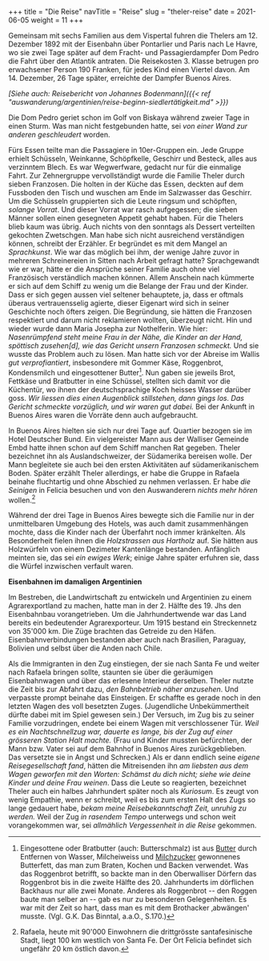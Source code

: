 +++
title = "Die Reise"
navTitle = "Reise"
slug = "theler-reise"
date = 2021-06-05
weight = 11
+++

Gemeinsam mit sechs Familien aus dem Vispertal fuhren die Thelers am 12. Dezember 1892 mit der Eisenbahn über Pontarlier und Paris nach Le Havre, wo sie zwei Tage später auf dem Fracht- und Passagierdampfer Dom Pedro die Fahrt über den Atlantik antraten. Die Reisekosten 3. Klasse betrugen pro erwachsener Person 190 Franken, für jedes Kind einen Viertel davon. Am 14. Dezember, 26 Tage später, erreichte der Dampfer Buenos Aires.

*[Siehe auch: Reisebericht von Johannes Bodenmann]({{< ref "auswanderung/argentinien/reise-beginn-siedlertätigkeit.md" >}})*

Die Dom Pedro geriet schon im Golf von Biskaya während zweier Tage in einen Sturm. Was man nicht festgebunden hatte, sei *von einer Wand zur anderen geschleudert* worden.

Fürs Essen teilte man die Passagiere in 10er-Gruppen ein. Jede Gruppe erhielt Schüsseln, Weinkanne, Schöpfkelle, Geschirr und Besteck, alles aus verzinntem Blech. Es war Wegwerfware, gedacht nur für die einmalige Fahrt. Zur Zehnergruppe vervollständigt wurde die Familie Theler durch sieben Franzosen. Die holten in der Küche das Essen, deckten auf dem Fussboden den Tisch und wuschen am Ende im Salzwasser das Geschirr. Um die Schüsseln gruppierten sich die Leute ringsum und schöpften, *solange Vorrat*. Und dieser Vorrat war rasch aufgegessen; die sieben Männer sollen einen gesegneten Appetit gehabt haben. Für die Thelers blieb kaum was übrig. Auch nichts von den sonntags als Dessert verteilten gekochten Zwetschgen. Man habe sich nicht ausreichend verständigen können, schreibt der Erzähler. Er begründet es mit dem Mangel an *Sprachkunst*. Wie war das möglich bei ihm, der wenige Jahre zuvor in mehreren Schreinereien in Sitten nach Arbeit gefragt hatte? Sprachgewandt wie er war, hätte er die Ansprüche seiner Familie auch ohne viel Französisch verständlich machen können. Allem Anschein nach kümmerte er sich auf dem Schiff zu wenig um die Belange der Frau und der Kinder. Dass er sich gegen aussen viel seltener behauptete, ja, dass er oftmals überaus vertrauensselig agierte, dieser Eigenart wird sich in seiner Geschichte noch öfters zeigen. Die Begründung, sie hätten die Franzosen respektiert und darum nicht reklamieren wollten, überzeugt nicht. Hin und wieder wurde dann Maria Josepha zur Nothelferin. Wie hier: *Nasenrümpfend steht meine Frau in der Nähe, die Kinder an der Hand, spöttisch zusehen\[d\], wie das Gericht unsern Franzosen schmeckt.* Und sie wusste das Problem auch zu lösen. Man hatte sich vor der Abreise im Wallis *gut verprofiantiert*, insbesondere mit Gommer Käse, Roggenbrot, Kondensmilch und eingesottener Butter[^1]. Nun gaben sie jeweils Brot, Fettkäse und Bratbutter in eine Schüssel, stellten sich damit vor die Küchentür, wo ihnen der deutschsprachige Koch heisses Wasser darüber goss. *Wir liessen dies einen Augenblick stillstehen, dann gings los. Das Gericht schmeckte vorzüglich, und wir waren gut dabei.* Bei der Ankunft in Buenos Aires waren die Vorräte denn auch aufgebraucht.

In Buenos Aires hielten sie sich nur drei Tage auf. Quartier bezogen sie im Hotel Deutscher Bund. Ein vielgereister Mann aus der Walliser Gemeinde Embd hatte ihnen schon auf dem Schiff manchen Rat gegeben. Theler bezeichnet ihn als Auslandschweizer, der Südamerika bereisen wolle. Der Mann begleitete sie auch bei den ersten Aktivitäten auf südamerikanischem Boden. Später erzählt Theler allerdings, er habe die Gruppe in Rafaela beinahe fluchtartig und ohne Abschied zu nehmen verlassen. Er habe *die Seinigen* in Felicia besuchen und von den Auswanderern *nichts mehr hören* wollen.[^2]

Während der drei Tage in Buenos Aires bewegte sich die Familie nur in der unmittelbaren Umgebung des Hotels, was auch damit zusammenhängen mochte, dass die Kinder nach der Überfahrt noch immer kränkelten. Als Besonderheit fielen ihnen die *Holzstrassen aus Hartholz* auf. Sie hätten aus Holzwürfeln von einem Dezimeter Kantenlänge bestanden. Anfänglich meinten sie, das sei *ein ewiges Werk*; einige Jahre später erfuhren sie, dass die Würfel inzwischen verfault waren.

**Eisenbahnen im damaligen Argentinien**

Im Bestreben, die Landwirtschaft zu entwickeln und Argentinien zu einem Agrarexportland zu machen, hatte man in der 2. Hälfte des 19. Jhs den Eisenbahnbau vorangetrieben. Um die Jahrhundertwende war das Land bereits ein bedeutender Agrarexporteur. Um 1915 bestand ein Streckennetz von 35\'000 km. Die Züge brachten das Getreide zu den Häfen. Eisenbahnverbindungen bestanden aber auch nach Brasilien, Paraguay, Bolivien und selbst über die Anden nach Chile.

Als die Immigranten in den Zug einstiegen, der sie nach Santa Fe und weiter nach Rafaela bringen sollte, staunten sie über die geräumigen Eisenbahnwagen und über das erlesene Interieur derselben. Theler nutzte die Zeit bis zur Abfahrt dazu, *den Bahnbetrieb näher anzusehen*. Und verpasste prompt beinahe das Einsteigen. Er schaffte es gerade noch in den letzten Wagen des voll besetzten Zuges. (Jugendliche Unbekümmertheit dürfte dabei mit im Spiel gewesen sein.) Der Versuch, im Zug bis zu seiner Familie vorzudringen, endete bei einem Wagen mit verschlossener Tür. *Weil es ein Nachtschnellzug war, dauerte es lange, bis der Zug auf einer grösseren Station Halt machte.* (Frau und Kinder mussten befürchten, der Mann bzw. Vater sei auf dem Bahnhof in Buenos Aires zurückgeblieben. Das versetzte sie in Angst und Schrecken.) Als er dann endlich seine *eigene Reisegesellschaft fand*, hätten die Mitreisenden ihn *am liebsten aus dem Wagen geworfen mit den Worten: Schämst du dich nicht; siehe wie deine Kinder und deine Frau weinen*. Dass die Leute so reagierten, bezeichnet Theler auch ein halbes Jahrhundert später noch als *Kuriosum*. Es zeugt von wenig Empathie, wenn er schreibt, weil es bis zum ersten Halt des Zugs so lange gedauert habe, *bekam meine Reisebekanntschaft Zeit, unruhig zu werden.* Weil der Zug *in rasendem Tempo* unterwegs und schon weit vorangekommen war, sei *allmählich Vergessenheit in die Reise* gekommen.

[^1]: Eingesottene oder Bratbutter (auch: Butterschmalz) ist aus [Butter](https://de.wikipedia.org/wiki/Butter) durch Entfernen von Wasser, Milcheiweiss und [Milchzucker](https://de.wikipedia.org/wiki/Milchzucker) gewonnenes Butterfett, das man zum Braten, Kochen und Backen verwendet. Was das Roggenbrot betrifft, so backte man in den Oberwalliser Dörfern das Roggenbrot bis in die zweite Hälfte des 20. Jahrhunderts im dörflichen Backhaus nur alle zwei Monate. Anderes als Roggenbrot -- den Roggen baute man selber an -- gab es nur zu besonderen Gelegenheiten. Es war mit der Zeit so hart, dass man es mit dem Brothacker ‚abwängen' musste. (Vgl. G.K. Das Binntal, a.a.O., S.170.)

[^2]: Rafaela, heute mit 90'000 Einwohnern die drittgrösste santafesinische Stadt, liegt 100 km westlich von Santa Fe. Der Ort Felicia befindet sich ungefähr 20 km östlich davon.

